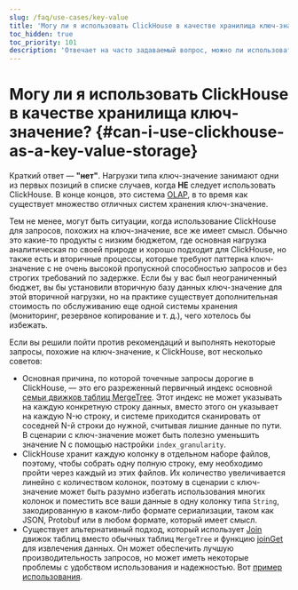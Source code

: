 ```yaml
---
slug: /faq/use-cases/key-value
title: 'Могу ли я использовать ClickHouse в качестве хранилища ключ-значение?'
toc_hidden: true
toc_priority: 101
description: 'Отвечает на часто задаваемый вопрос, можно ли использовать ClickHouse в качестве хранилища ключ-значение?'
---
```



# Могу ли я использовать ClickHouse в качестве хранилища ключ-значение? {#can-i-use-clickhouse-as-a-key-value-storage}

Краткий ответ — **"нет"**. Нагрузки типа ключ-значение занимают одни из первых позиций в списке случаев, когда <span class="text-danger">**НЕ**</span> следует использовать ClickHouse. В конце концов, это система [OLAP](../../faq/general/olap.md), в то время как существует множество отличных систем хранения ключ-значение.

Тем не менее, могут быть ситуации, когда использование ClickHouse для запросов, похожих на ключ-значение, все же имеет смысл. Обычно это какие-то продукты с низким бюджетом, где основная нагрузка аналитическая по своей природе и хорошо подходит для ClickHouse, но также есть и вторичные процессы, которые требуют паттерна ключ-значение с не очень высокой пропускной способностью запросов и без строгих требований по задержке. Если бы у вас был неограниченный бюджет, вы бы установили вторичную базу данных ключ-значение для этой вторичной нагрузки, но на практике существует дополнительная стоимость по обслуживанию еще одной системы хранения (мониторинг, резервное копирование и т. д.), чего хотелось бы избежать.

Если вы решили пойти против рекомендаций и выполнять некоторые запросы, похожие на ключ-значение, к ClickHouse, вот несколько советов:

- Основная причина, по которой точечные запросы дорогие в ClickHouse, — это его разреженный первичный индекс основной [семьи движков таблиц MergeTree](../..//engines/table-engines/mergetree-family/mergetree.md). Этот индекс не может указывать на каждую конкретную строку данных, вместо этого он указывает на каждую N-ю строку, и системе приходится сканировать от соседней N-й строки до нужной, считывая лишние данные по пути. В сценарии с ключ-значение может быть полезно уменьшить значение N с помощью настройки `index_granularity`.
- ClickHouse хранит каждую колонку в отдельном наборе файлов, поэтому, чтобы собрать одну полную строку, ему необходимо пройти через каждый из этих файлов. Их количество увеличивается линейно с количеством колонок, поэтому в сценарии с ключ-значение может быть разумно избегать использования многих колонок и поместить все ваши данные в одну колонку типа `String`, закодированную в каком-либо формате сериализации, таком как JSON, Protobuf или в любом формате, который имеет смысл.
- Существует альтернативный подход, который использует [Join](../../engines/table-engines/special/join.md) движок таблиц вместо обычных таблиц `MergeTree` и функцию [joinGet](../../sql-reference/functions/other-functions.md#joinget) для извлечения данных. Он может обеспечить лучшую производительность запросов, но может иметь некоторые проблемы с удобством использования и надежностью. Вот [пример использования](https://github.com/ClickHouse/ClickHouse/blob/master/tests/queries/0_stateless/00800_versatile_storage_join.sql#L49-L51).
